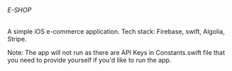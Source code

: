 ######  E-SHOP ######

A simple iOS e-commerce application.
Tech stack: Firebase, swift, Algolia, Stripe.

Note: The app will not run as there are API Keys in Constants.swift file that you need to provide yourself if you'd like to run the app.
